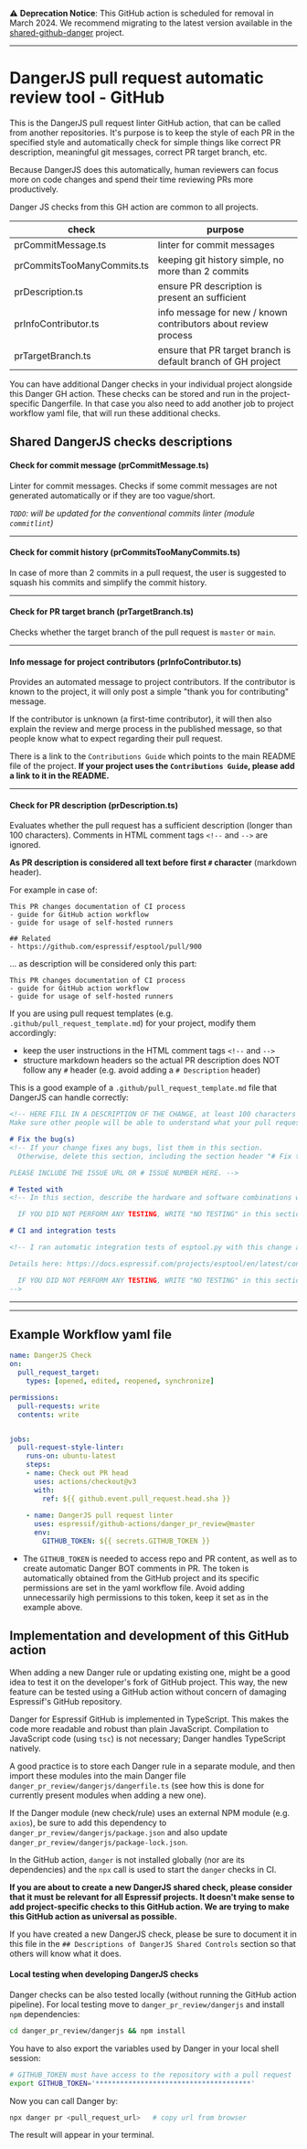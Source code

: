 :warning: **Deprecation Notice**: This GitHub action is scheduled for removal in March 2024. We recommend migrating to the latest version available in the [shared-github-danger](https://github.com/espressif/shared-github-dangerjs) project.

---

# DangerJS pull request automatic review tool - GitHub

This is the DangerJS pull request linter GitHub action, that can be called from another repositories. It's purpose is to keep the style of each PR in the specified style and automatically check for simple things like correct PR description, meaningful git messages, correct PR target branch, etc.

Because DangerJS does this automatically, human reviewers can focus more on code changes and spend their time reviewing PRs more productively.

Danger JS checks from this GH action are common to all projects. 

| check                      | purpose                                                        |
| -------------------------- | -------------------------------------------------------------- |
| prCommitMessage.ts         | linter for commit messages                                     |
| prCommitsTooManyCommits.ts | keeping git history simple, no more than 2 commits             |
| prDescription.ts           | ensure PR description is present an sufficient                 |
| prInfoContributor.ts       | info message for new / known contributors about review process |
| prTargetBranch.ts          | ensure that PR target branch is default branch of GH project   |

You can have additional Danger checks in your individual project alongside this Danger GH action. These checks can be stored and run in the project-specific Dangerfile. In that case you also need to add another job to project workflow yaml file, that will run these additional checks.

## Shared DangerJS checks descriptions
#### Check for commit message (prCommitMessage.ts)
Linter for commit messages. Checks if some commit messages are not generated automatically or if they are too vague/short.

*`TODO`: will be updated for the conventional commits linter (module `commitlint`)*

***
#### Check for commit history (prCommitsTooManyCommits.ts)
In case of more than 2 commits in a pull request, the user is suggested to squash his commits and simplify the commit history.

***
#### Check for PR target branch (prTargetBranch.ts)
Checks whether the target branch of the pull request is `master` or `main`.

***
#### Info message for project contributors (prInfoContributor.ts)
Provides an automated message to project contributors. If the contributor is known to the project, it will only post a simple "thank you for contributing" message.

If the contributor is unknown (a first-time contributor), it will then also explain the review and merge process in the published message, so that people know what to expect regarding their pull request.

There is a link to the `Contributions Guide` which points to the main README file of the project. **If your project uses the `Contributions Guide`, please add a link to it in the README.**

***
#### Check for PR description (prDescription.ts)
Evaluates whether the pull request has a sufficient description (longer than 100 characters). Comments in HTML comment tags `<!--` and `-->` are ignored.

**As PR description is considered all text before first `#` character** (markdown header). 

For example in case of:
```
This PR changes documentation of CI process
- guide for GitHub action workflow
- guide for usage of self-hosted runners

## Related
- https://github.com/espressif/esptool/pull/900

```

... as description will be considered only this part:
```
This PR changes documentation of CI process
- guide for GitHub action workflow
- guide for usage of self-hosted runners
```

If you are using pull request templates (e.g. `.github/pull_request_template.md`) for your project, modify them accordingly:
- keep the user instructions in the HTML comment tags `<!--` and `-->`
- structure markdown headers so the actual PR description does NOT follow any `#` header (e.g. avoid adding a `# Description` header)

This is a good example of a `.github/pull_request_template.md` file that DangerJS can handle correctly:
```markdown
<!-- HERE FILL IN A DESCRIPTION OF THE CHANGE, at least 100 characters
Make sure other people will be able to understand what your pull request is about -->

# Fix the bug(s)
<!-- If your change fixes any bugs, list them in this section. 
  Otherwise, delete this section, including the section header "# Fix the bug(s)" 

PLEASE INCLUDE THE ISSUE URL OR # ISSUE NUMBER HERE. -->

# Tested with
<!-- In this section, describe the hardware and software combinations with which you tested the PR change - operating system(s), development board name(s), ESP8266 and/or ESP32.

  IF YOU DID NOT PERFORM ANY TESTING, WRITE "NO TESTING" in this section. -->

# CI and integration tests

<!-- I ran automatic integration tests of esptool.py with this change and the above hardware. The results were as follows:  

Details here: https://docs.espressif.com/projects/esptool/en/latest/contributing.html#automated-integration-tests

  IF YOU DID NOT PERFORM ANY TESTING, WRITE "NO TESTING" in this section. 
-->

```
***
***


## Example Workflow yaml file
```yml
name: DangerJS Check
on:
  pull_request_target:
    types: [opened, edited, reopened, synchronize]

permissions:
  pull-requests: write
  contents: write


jobs:
  pull-request-style-linter:
    runs-on: ubuntu-latest
    steps:
    - name: Check out PR head
      uses: actions/checkout@v3
      with:
        ref: ${{ github.event.pull_request.head.sha }}
    
    - name: DangerJS pull request linter
      uses: espressif/github-actions/danger_pr_review@master
      env:
        GITHUB_TOKEN: ${{ secrets.GITHUB_TOKEN }}
```

* The `GITHUB_TOKEN` is needed to access repo and PR content, as well as to create automatic Danger BOT comments in PR. The token is automatically obtained from the GitHub project and its specific permissions are set in the yaml workflow file. Avoid adding unnecessarily high permissions to this token, keep it set as in the example above.

## Implementation and development of this GitHub action
When adding a new Danger rule or updating existing one, might be a good idea to test it on the developer's fork of GitHub project. This way, the new feature can be tested using a GitHub action without concern of damaging Espressif's GitHub repository.

Danger for Espressif GitHub is implemented in TypeScript. This makes the code more readable and robust than plain JavaScript. 
Compilation to JavaScript code (using `tsc`) is not necessary; Danger handles TypeScript natively.

A good practice is to store each Danger rule in a separate module, and then import these modules into the main Danger file `danger_pr_review/dangerjs/dangerfile.ts` (see how this is done for currently present modules when adding a new one).

If the Danger module (new check/rule) uses an external NPM module (e.g. `axios`), be sure to add this dependency to `danger_pr_review/dangerjs/package.json` and also update `danger_pr_review/dangerjs/package-lock.json`.

In the GitHub action, `danger` is not installed globally (nor are its dependencies) and the `npx` call is used to start the `danger` checks in CI.


**If you are about to create a new DangerJS shared check, please consider that it must be relevant for all Espressif projects. It doesn't make sense to add project-specific checks to this GitHub action. We are trying to make this GitHub action as universal as possible.**

If you have created a new DangerJS check, please be sure to document it in this file in the `## Descriptions of DangerJS Shared Controls` section so that others will know what it does.


#### Local testing when developing DangerJS checks
Danger checks can be also tested locally (without running the GitHub action pipeline). For local testing move to `danger_pr_review/dangerjs` and install `npm` dependencies:
```sh
cd danger_pr_review/dangerjs && npm install
```

You have to also export the variables used by Danger in your local shell session:

```sh
# GITHUB_TOKEN must have access to the repository with a pull request
export GITHUB_TOKEN='**************************************'
```

Now you can call Danger by:
```sh
npx danger pr <pull_request_url>   # copy url from browser
```

The result will appear in your terminal.

